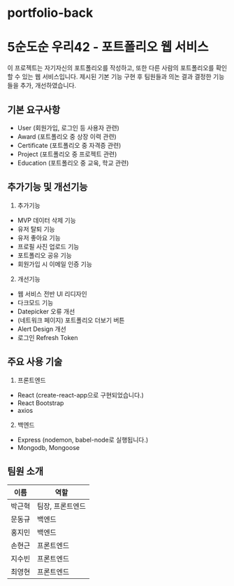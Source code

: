 # portfolio-back

# 5순도순 우리42 - 포트폴리오 웹 서비스

이 프로젝트는 자기자신의 포트폴리오를 작성하고, 또한 다른 사람의 포트폴리오를 확인할 수 있는 웹 서비스입니다. 제시된 기본 기능 구현 후 팀원들과 의논 결과 결정한 기능들을 추가, 개선하였습니다.

## 기본 요구사항

- User (회원가입, 로그인 등 사용자 관련)
- Award (포트폴리오 중 상장 이력 관련)
- Certificate (포트폴리오 중 자격증 관련)
- Project (포트폴리오 중 프로젝트 관련)
- Education (포트폴리오 중 교육, 학교 관련)

## 추가기능 및 개선기능

1. 추가기능

- MVP 데이터 삭제 기능
- 유저 탈퇴 기능
- 유저 좋아요 기능
- 프로필 사진 업로드 기능
- 포트폴리오 공유 기능
- 회원가입 시 이메일 인증 기능

2. 개선기능

- 웹 서비스 전반 UI 리디자인
- 다크모드 기능
- Datepicker 오류 개선
- (네트워크 페이지) 포트폴리오 더보기 버튼
- Alert Design 개선
- 로그인 Refresh Token

## 주요 사용 기술

1. 프론트엔드

- React (create-react-app으로 구현되었습니다.)
- React Bootstrap
- axios

2. 백엔드

- Express (nodemon, babel-node로 실행됩니다.)
- Mongodb, Mongoose

## 팀원 소개

| 이름   | 역할             |
| ------ | ---------------- |
| 박근혁 | 팀장, 프론트엔드 |
| 문동규 | 백엔드           |
| 홍지민 | 백엔드           |
| 손현근 | 프론트엔드       |
| 지수빈 | 프론트엔드       |
| 최영현 | 프론트엔드       |
